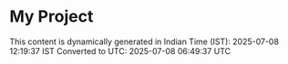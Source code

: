 # My Project

This content is dynamically generated in Indian Time (IST): 2025-07-08 12:19:37 IST
Converted to UTC: 2025-07-08 06:49:37 UTC
